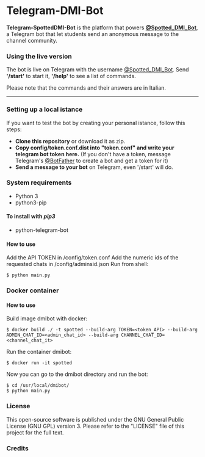 # Telegram-DMI-Bot

**Telegram-SpottedDMI-Bot** is the platform that powers **[@Spotted_DMI_Bot](https://telegram.me/Spotted_DMI_Bot)**, a Telegram bot that let students send an anonymous message to the channel community.

### Using the live version
The bot is live on Telegram with the username [@Spotted_DMI_Bot](https://telegram.me/Spotted_DMI_Bot).
Send **'/start'** to start it, **'/help'** to see a list of commands.

Please note that the commands and their answers are in Italian.

---

### Setting up a local istance
If you want to test the bot by creating your personal istance, follow this steps:
* **Clone this repository** or download it as zip.
* **Copy config/token.conf.dist into "token.conf" and write your telegram bot token here.** (If you don't have a token, message Telegram's [@BotFather](http://telegram.me/Botfather) to create a bot and get a token for it)
* **Send a message to your bot** on Telegram, even '/start' will do.

### System requirements

- Python 3
- python3-pip

#### To install with *pip3*

- python-telegram-bot

#### How to use
Add the API TOKEN in /config/token.conf
Add the numeric ids of the requested chats in /config/adminsid.json
Run from shell:
```
$ python main.py
```

### Docker container

#### How to use
Build image dmibot with docker:

```
$ docker build ./ -t spotted --build-arg TOKEN=<token_API> --build-arg ADMIN_CHAT_ID=<admin_chat_id> --build-arg CHANNEL_CHAT_ID=<channel_chat_it>
```

Run the container dmibot:

```
$ docker run -it spotted
```

Now you can go to the dmibot directory and run the bot:

```
$ cd /usr/local/dmibot/
$ python main.py
```

### License
This open-source software is published under the GNU General Public License (GNU GPL) version 3. Please refer to the "LICENSE" file of this project for the full text.

### Credits
